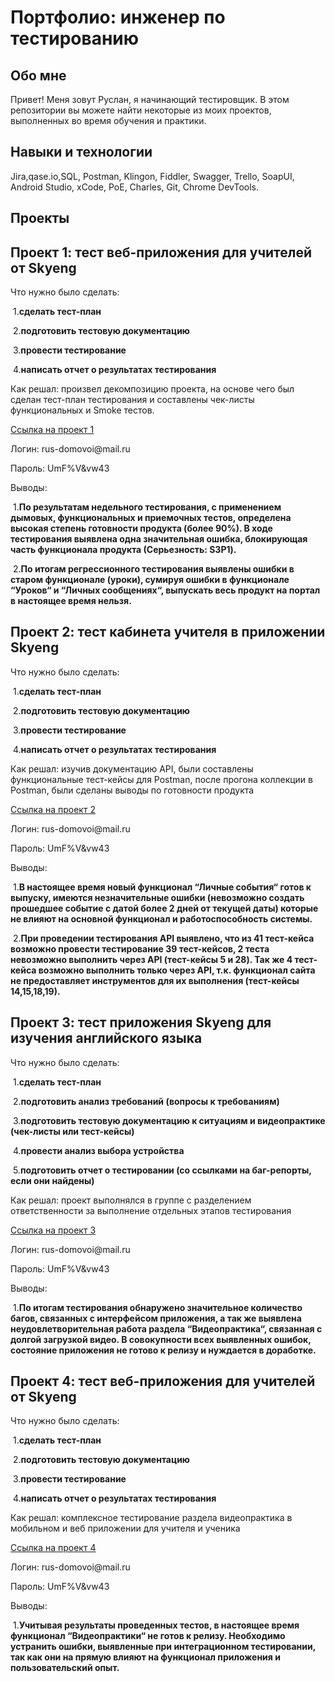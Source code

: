 <h1>Портфолио: инженер по тестированию</h1>

<h2>Обо мне</h2>

<p>Привет! Меня зовут Руслан, я начинающий тестировщик.
В этом репозитории вы можете найти некоторые из моих проектов, выполненных во время обучения и практики.</p>

<h2>Навыки и технологии</h2>

<p>Jira,qase.io,SQL, Postman, Klingon, Fiddler, Swagger, Trello,
SoapUI, Android Studio, xCode, PoE, Charles, Git, Chrome DevTools.</p>

<h2>Проекты</h2>

<h2>Проект 1: тест веб-приложения для учителей от Skyeng</h2>

<p>Что нужно было сделать:</p>

<p>&nbsp;1.<b>сделать тест-план </b></p>
<p>&nbsp;2.<b>подготовить тестовую документацию</b></p>
<p>&nbsp;3.<b>провести тестирование</b></p>
<p>&nbsp;4.<b>написать отчет о результатах тестирования</b></p>

<p>Как решал: произвел декомпозицию проекта, на основе чего был сделан тест-план тестирования и составлены чек-листы функциональных и Smoke тестов.</p>
<a href="https://dvoinb1estandartb1.atlassian.net/wiki/spaces/HOMEWORK/pages/1343489/1+2-"> Ссылка на проект 1</a>
<p>Логин:     rus-domovoi@mail.ru</p>
<p>Пароль:   UmF%V&vw43</p>

<p>Выводы:</p>
<p>&nbsp;1.<b>По результатам недельного тестирования, с применением дымовых, функциональных и приемочных тестов,  определена высокая степень готовности продукта (более 90%). В ходе тестирования выявлена одна значительная ошибка, блокирующая часть функционала продукта (Серьезность: S3P1).</b></p>
<p>&nbsp;2.<b>По итогам регрессионного тестирования выявлены ошибки в старом функционале (уроки), сумируя ошибки в функционале “Уроков“ и “Личных сообщениях“, выпускать весь продукт на портал в настоящее время нельзя.</b></p>

<h2>Проект 2: тест кабинета учителя в приложении Skyeng</h2>

<p>Что нужно было сделать:</p>

<p>&nbsp;1.<b>сделать тест-план </b></p>
<p>&nbsp;2.<b>подготовить тестовую документацию</b></p>
<p>&nbsp;3.<b>провести тестирование</b></p>
<p>&nbsp;4.<b>написать отчет о результатах тестирования</b></p>

<p>Как решал: изучив документацию API, были составлены функциональные тест-кейсы для Postman, после прогона коллекции в Postman, были сделаны выводы по готовности продукта</p>
<a href="https://dvoinb1estandartb1.atlassian.net/wiki/spaces/HOMEWORK/pages/1343489/1+2-"> Ссылка на проект 2</a>
<p>Логин:     rus-domovoi@mail.ru</p>
<p>Пароль:   UmF%V&vw43</p>

<p>Выводы:</p>
<p>&nbsp;1.<b>В настоящее время новый функционал “Личные события“ готов к выпуску, имеются незначительные ошибки (невозможно создать прошедшее событие с датой более 2 дней от текущей даты) которые не влияют на основной функционал и работоспособность системы.</b></p>
<p>&nbsp;2.<b>При проведении тестирования API выявлено, что из 41 тест-кейса возможно провести тестирование 39 тест-кейсов, 2 теста невозможно выполнить через API (тест-кейсы 5 и 28). Так же 4 тест-кейса возможно выполнить только через API, т.к. функционал сайта не предоставляет инструментов для их выполнения (тест-кейсы 14,15,18,19).</b></p>

<h2>Проект 3: тест приложения Skyeng для изучения английского языка</h2>

<p>Что нужно было сделать:</p>

<p>&nbsp;1.<b>сделать тест-план </b></p>
<p>&nbsp;2.<b>подготовить анализ требований (вопросы к требованиям)</b></p>
<p>&nbsp;3.<b>подготовить тестовую документацию к ситуациям и видеопрактике (чек-листы или тест-кейсы)</b></p>
<p>&nbsp;4.<b>провести анализ выбора устройства</b></p>
<p>&nbsp;5.<b>подготовить отчет о тестировании (со ссылками на баг-репорты, если они найдены)</b></p>

<p>Как решал: проект выполнялся в группе с разделением ответственности за выполнение отдельных этапов тестирования</p>
<a href="https://dvoinb1estandartb1.atlassian.net/l/cp/wHGXBmaw"> Ссылка на проект 3</a>
<p>Логин:     rus-domovoi@mail.ru</p>
<p>Пароль:   UmF%V&vw43</p>

<p>Выводы:</p>
<p>&nbsp;1.<b>По итогам тестирования обнаружено значительное количество багов, связанных с интерфейсом приложения, а так же выявлена неудовлетворительная работа раздела “Видеопрактика“, связанная с долгой загрузкой видео. В совокупности всех выявленных ошибок, состояние приложения не готово к релизу и нуждается в доработке.</b></p>

<h2>Проект 4: тест веб-приложения для учителей от Skyeng </h2>

<p>Что нужно было сделать:</p>

<p>&nbsp;1.<b>сделать тест-план </b></p>
<p>&nbsp;2.<b>подготовить тестовую документацию</b></p>
<p>&nbsp;3.<b>провести тестирование</b></p>
<p>&nbsp;4.<b>написать отчет о результатах тестирования</b></p>

<p>Как решал: комплексное тестирование раздела видеопрактика в мобильном и веб приложении для учителя и ученика</p>
<a href="https://dvoinb1estandartb1.atlassian.net/wiki/spaces/HOMEWORK/pages/20316161/QA"> Ссылка на проект 4</a>
<p>Логин:     rus-domovoi@mail.ru</p>
<p>Пароль:   UmF%V&vw43</p>

<p>Выводы:</p>
<p>&nbsp;1.<b>Учитывая результаты проведенных тестов, в настоящее время функционал “Видеопрактики“ не готов к релизу. Необходимо устранить ошибки, выявленные при интеграционном тестировании, так как они на прямую влияют на функционал приложения и пользовательский опыт.</b></p>
